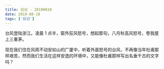 ```yaml
---
title: 日记 - 20190810
date: 2019-08-10
tags: ['日记']
---
```


台风登陆浙江。凌晨 1 点半，窗外狂风怒号，想起那句，八月秋高风怒号，卷我屋上三重茅。

现在我们住在风雨不动安如山的广厦中，听着外面怒号的台风，不再像当年杜甫那样艰苦，然而我们生活在这样安逸的环境中，又能像杜甫那样写出名垂千古的文字吗？
